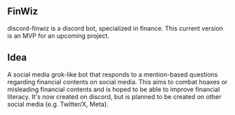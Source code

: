 ## FinWiz
discord-finwiz is a discord bot, specialized in finance.
This current version is an MVP for an upcoming project.

## Idea
A social media grok-like bot that responds to a mention-based questions regarding financial contents on social media. This aims to combat hoaxes or misleading financial contents and is hoped to be able to improve financial literacy. 
It's now created on discord, but is planned to be created on other social media (e.g. Twitter/X, Meta).
